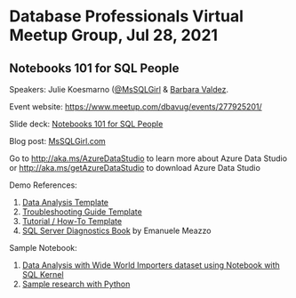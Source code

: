 # Database Professionals Virtual Meetup Group, Jul 28, 2021

## Notebooks 101 for SQL People  

Speakers: Julie Koesmarno ([@MsSQLGirl](http://twitter.com/MsSQLGirl) & [Barbara Valdez](https://twitter.com/BarbaraCodes).  

Event website: https://www.meetup.com/dbavug/events/277925201/  

Slide deck: [Notebooks 101 for SQL People](./Notebooks%20101%20for%20SQL%20People%20-%20Barbara%20&%20Julie.pdf)

Blog post: [MsSQLGirl.com](http://mssqlgirl.com)

Go to http://aka.ms/AzureDataStudio to learn more about Azure Data Studio or http://aka.ms/getAzureDataStudio to download Azure Data Studio

Demo References:
1. [Data Analysis Template](../NotebookTemplates/DataAnalysisTemplate.ipynb)
2. [Troubleshooting Guide Template](../NotebookTemplates/TroubleshootingGuideTemplate.ipynb)
3. [Tutorial / How-To Template](../NotebookTemplates/TutorialTemplate.ipynb)
4. [SQL Server Diagnostics Book](https://github.com/EmanueleMeazzo/SQL-Server-Diagnostic-Book) by Emanuele Meazzo

Sample Notebook: 
1. [Data Analysis with Wide World Importers dataset using Notebook with SQL Kernel](Simple%20Demo\Sample%20Notebooks%20-%20Data%20Analysis\WWIReproducibleResearch%20Vol%201.ipynb)
2. [Sample research with Python](Simple%20Demo\Sample%20Notebooks%20-%20Data%20Analysis\ReproducibleResearch.ipynb)